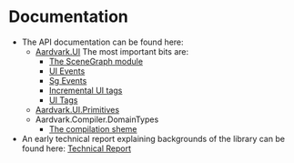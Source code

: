 # Documentation

* The API documentation can be found here: 
    * [Aardvark.UI](https://rawgit.com/vrvis/aardvark.media/base31/docs/api/Aardvark.UI/index.html)
         The most important bits are:
         * [The SceneGraph module](https://rawgit.com/vrvis/aardvark.media/docs/docs/api/Aardvark.UI/aardvark-ui-f__sg-sg.html)
         * [UI Events](https://rawgit.com/vrvis/aardvark.media/docs/docs/api/Aardvark.UI/aardvark-ui-events.html)
         * [Sg Events](https://rawgit.com/vrvis/aardvark.media/docs/docs/api/Aardvark.UI/aardvark-ui-sg_events-sg.html)
         * [Incremental UI tags](https://rawgit.com/vrvis/aardvark.media/docs/docs/api/Aardvark.UI/aardvark-ui-incremental.html)
         * [UI Tags](https://rawgit.com/vrvis/aardvark.media/docs/docs/api/Aardvark.UI/aardvark-ui-static.html)
    * [Aardvark.UI.Primitives](https://rawgit.com/vrvis/aardvark.media/docs/docs/api/Aardvark.UI.Primitives/index.html)
    * Aardvark.Compiler.DomainTypes
         * [The compilation sheme](https://raw.githubusercontent.com/vrvis/aardvark.media/base31/docs/DomainTypeGeneration.html)
* An early technical report explaining backgrounds of the library can be found here: [Technical Report](https://github.com/vrvis/aardvark.media/raw/base31/docs/Elmish.pdf)
